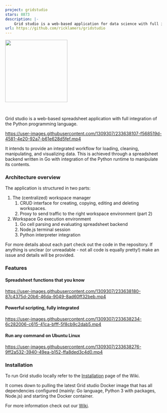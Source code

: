 ```yaml
---
project: gridstudio
stars: 8873
description: |-
    Grid studio is a web-based application for data science with full integration of open source data science frameworks and languages.
url: https://github.com/ricklamers/gridstudio
---
```


<img src='https://github.com/ricklamers/gridstudio/assets/1309307/147b8ffd-8843-4a4a-b42c-e28805e9d3e7' width='200px' style='margin-bottom: 30px;'>

Grid studio is a web-based spreadsheet application with full integration of the Python programming language.


https://user-images.githubusercontent.com/1309307/233638107-f568519d-4581-4e20-92a7-b61e628d5fef.mp4


It intends to provide an integrated workflow for loading, cleaning, manipulating, and visualizing data. This is achieved through a spreadsheet backend written in Go with integration of the Python runtime to manipulate its contents.

### Architecture overview
The application is structured in two parts:

1. The (centralized) workspace manager
    1. CRUD interface for creating, copying, editing and deleting workspaces.
    1. Proxy to send traffic to the right workspace environment (part 2)
1. Workspace Go execution environment
    1. Go cell parsing and evaluating spreadsheet backend
    1. Node.js terminal session
    1. Python interpreter integration

For more details about each part check out the code in the repository. If anything is unclear (or unreadable - not all code is equally pretty!) make an issue and details will be provided.

### Features

#### Spreadsheet functions that you know
https://user-images.githubusercontent.com/1309307/233638180-87c4375d-20b6-46da-9049-8ad60ff32beb.mp4

#### Powerful scripting, fully integrated
https://user-images.githubusercontent.com/1309307/233638234-6c282006-c615-41ca-bfff-5f8cb9c2dab5.mp4

#### Run any command on Ubuntu Linux
https://user-images.githubusercontent.com/1309307/233638276-9ff2a532-3940-49ea-b152-ffa8ded3c4d0.mp4

### Installation
To run Grid studio locally refer to the <a href="https://github.com/ricklamers/gridstudio/wiki/Installation">Installation</a> page of the Wiki.

It comes down to pulling the latest Grid studio Docker image that has all dependencies configured (mainly: Go language, Python 3 with packages, Node.js) and starting the Docker container.

For more information check out our <a href="https://github.com/ricklamers/gridstudio/wiki">Wiki</a>.


